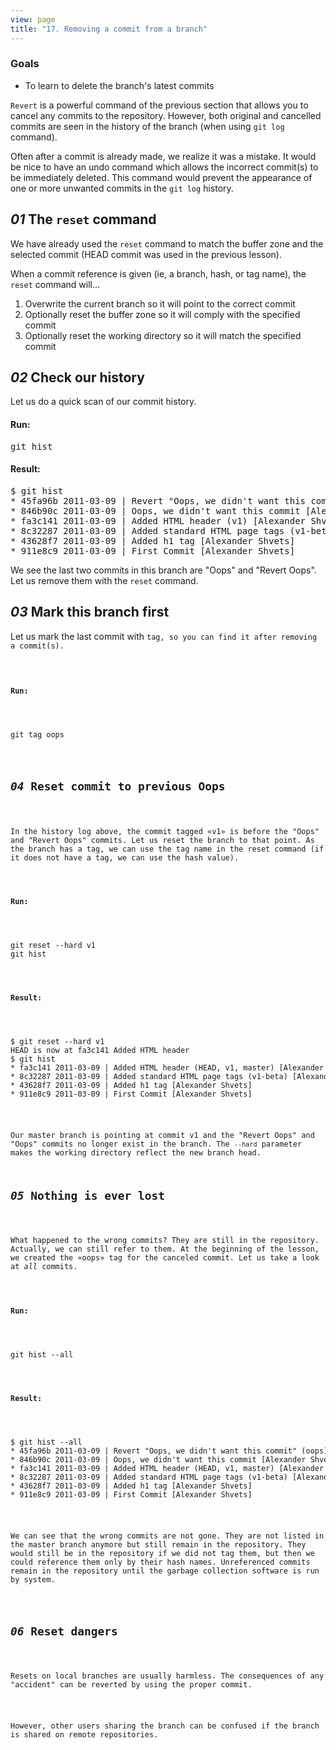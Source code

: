```yaml
---
view: page
title: "17. Removing a commit from a branch"
---
```


<h3>Goals</h3>

<ul><li>To learn to delete the branch's latest commits</li></ul>

<p><code>Revert</code> is a powerful command of the previous section that allows you to cancel any commits to the repository. However, both original and cancelled commits are seen in the history of the branch (when using <code>git log</code> command).</p>

<p>Often after a commit is already made, we realize it was a mistake. It would be nice to have an undo command which allows the incorrect commit(s) to be immediately deleted. This command would prevent the appearance of one or more unwanted commits in the <code>git log</code> history.</p>

<h2><em>01</em> The <code>reset</code> command</h2>

<p>We have already used the <code>reset</code> command to match the buffer zone and the selected commit (HEAD commit was used in the previous lesson).</p>

<p>When a commit reference is given (ie, a branch, hash, or tag name), the <code>reset</code> command will...</p>

<ol>
<li>Overwrite the current branch so it will point to the correct commit</li>
<li>Optionally reset the buffer zone so it will comply with the specified commit</li>
<li>Optionally reset the working directory so it will match the specified commit</li>
</ol>

<h2><em>02</em> Check our history</h2>

<p>Let us do a quick scan of our commit history.</p>

<h4 class="h4-pre">Run:</h4>

<pre class="instructions">git hist</pre>

<h4 class="h4-pre">Result:</h4>

<pre class="sample">$ git hist
* 45fa96b 2011-03-09 | Revert "Oops, we didn't want this commit" (HEAD, master) [Alexander Shvets]
* 846b90c 2011-03-09 | Oops, we didn't want this commit [Alexander Shvets]
* fa3c141 2011-03-09 | Added HTML header (v1) [Alexander Shvets]
* 8c32287 2011-03-09 | Added standard HTML page tags (v1-beta) [Alexander Shvets]
* 43628f7 2011-03-09 | Added h1 tag [Alexander Shvets]
* 911e8c9 2011-03-09 | First Commit [Alexander Shvets]</pre>

<p>We see the last two commits in this branch are "Oops" and "Revert Oops". Let us remove them with the <code>reset</code> command.</p>

<h2><em>03</em> Mark this branch first</h2>

<p>Let us mark the last commit with <code>tag</tag>, so you can find it after removing a commit(s).</p>

<h4 class="h4-pre">Run:</h4>

<pre class="instructions">git tag oops</pre>

<h2><em>04</em> Reset commit to previous Oops</h2>

<p>In the history log above, the commit tagged «v1» is before the "Oops" and "Revert Oops" commits. Let us reset the branch to that point. As the branch has a tag, we can use the tag name in the reset command (if it does not have a tag, we can use the hash value).</p>

<h4 class="h4-pre">Run:</h4>

<pre class="instructions">git reset --hard v1
git hist</pre>

<h4 class="h4-pre">Result:</h4>

<pre class="sample">$ git reset --hard v1
HEAD is now at fa3c141 Added HTML header
$ git hist
* fa3c141 2011-03-09 | Added HTML header (HEAD, v1, master) [Alexander Shvets]
* 8c32287 2011-03-09 | Added standard HTML page tags (v1-beta) [Alexander Shvets]
* 43628f7 2011-03-09 | Added h1 tag [Alexander Shvets]
* 911e8c9 2011-03-09 | First Commit [Alexander Shvets]</pre>

<p>Our master branch is pointing at commit v1 and the "Revert Oops" and "Oops" commits no longer exist in the branch. The <code>--hard</code> parameter makes the working directory reflect the new branch head.</p>
<h2><em>05</em> Nothing is ever lost</h2>

<p>What happened to the wrong commits? They are still in the repository. Actually, we can still refer to them. At the beginning of the lesson, we created the «oops» tag for the canceled commit. Let us take a look at <em>all</em> commits.</p>

<h4 class="h4-pre">Run:</h4>

<pre class="instructions">git hist --all</pre>

<h4 class="h4-pre">Result:</h4>

<pre class="sample">$ git hist --all
* 45fa96b 2011-03-09 | Revert "Oops, we didn't want this commit" (oops) [Alexander Shvets]
* 846b90c 2011-03-09 | Oops, we didn't want this commit [Alexander Shvets]
* fa3c141 2011-03-09 | Added HTML header (HEAD, v1, master) [Alexander Shvets]
* 8c32287 2011-03-09 | Added standard HTML page tags (v1-beta) [Alexander Shvets]
* 43628f7 2011-03-09 | Added h1 tag [Alexander Shvets]
* 911e8c9 2011-03-09 | First Commit [Alexander Shvets]</pre>

<p>We can see that the wrong commits are not gone. They are not listed in the master branch anymore but still remain in the repository. They would still be in the repository if we did not tag them, but then we could reference them only by their hash names. Unreferenced commits remain in the repository until the garbage collection software is run by system.</p>

<h2><em>06</em> Reset dangers</h2>

<p>Resets on local branches are usually harmless. The consequences of any "accident" can be reverted by using the proper commit.</p>

<p>However, other users sharing the branch can be confused if the branch is shared on remote repositories.</p>
